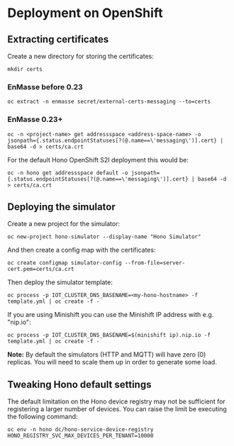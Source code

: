 
# Deployment on OpenShift

## Extracting certificates

Create a new directory for storing the certificates:

    mkdir certs

### EnMasse before 0.23

    oc extract -n enmasse secret/external-certs-messaging --to=certs

### EnMasse 0.23+

    oc -n <project-name> get addressspace <address-space-name> -o jsonpath={.status.endpointStatuses[?(@.name==\'messaging\')].cert} | base64 -d > certs/ca.crt

For the default Hono OpenShift S2I deployment this would be:

    oc -n hono get addressspace default -o jsonpath={.status.endpointStatuses[?(@.name==\'messaging\')].cert} | base64 -d > certs/ca.crt

## Deploying the simulator

Create a new project for the simulator:

    oc new-project hono-simulator --display-name "Hono Simulator"

And then create a config map with the certificates:

    oc create configmap simulator-config --from-file=server-cert.pem=certs/ca.crt

Then deploy the simulator template:

    oc process -p IOT_CLUSTER_DNS_BASENAME=<my-hono-hostname> -f template.yml | oc create -f -

If you are using Minishift you can use the Minishift IP address with e.g. "nip.io":

    oc process -p IOT_CLUSTER_DNS_BASENAME=$(minishift ip).nip.io -f template.yml | oc create -f -

**Note:** By default the simulators (HTTP and MQTT) will have zero (0) replicas.
You will need to scale them up in order to generate some load.

## Tweaking Hono default settings

The default limitation on the Hono device registry may not be sufficient for
registering a larger number of devices. You can raise the limit be executing
the following command:

    oc env -n hono dc/hono-service-device-registry HONO_REGISTRY_SVC_MAX_DEVICES_PER_TENANT=10000
